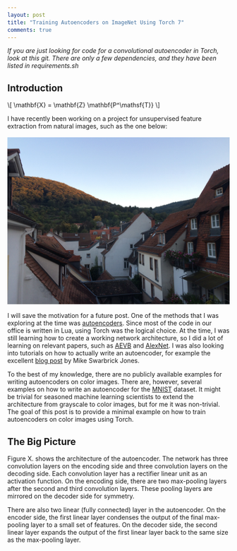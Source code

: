 ```yaml
---
layout: post
title: "Training Autoencoders on ImageNet Using Torch 7"
comments: true
---
```

*If you are just looking for code for a convolutional autoencoder in Torch, look at this git. There are only a few dependencies, and they have been listed in requirements.sh*

## Introduction
\\[ \mathbf{X} = \mathbf{Z} \mathbf{P^\mathsf{T}} \\]

I have recently been working on a project for unsupervised feature extraction from natural images, such as the one below: <br />  
![Heidelberg, Germany](/assets/heidelberg.jpg "Heidelberg, Germany, October 1st, 2015")<br />  

I will save the motivation for a future post. One of the methods that I was exploring at the time was [autoencoders](https://en.wikipedia.org/wiki/Autoencoder). Since most of the code in our office is written in Lua, using Torch was the logical choice. At the time, I was still learning how to create a working network architecture, so I did a lot of learning on relevant papers, such as [AEVB](http://arxiv.org/abs/1312.6114) and [AlexNet](http://papers.nips.cc/paper/4824-imagenet-classification-with-deep-convolutional-neural-networks). I was also looking into tutorials on how to actually write an autoencoder, for example the excellent [blog post](https://swarbrickjones.wordpress.com/2015/04/29/convolutional-autoencoders-in-pythontheanolasagne/) by Mike Swarbrick Jones.

To the best of my knowledge, there are no publicly available examples for writing autoencoders on color images. There are, however, several examples on how to write an autoencoder for the [MNIST](http://yann.lecun.com/exdb/mnist/) dataset. It might be trivial for seasoned machine learning scientists to extend the architecture from grayscale to color images, but for me it was non-trivial. The goal of this post is to provide a minimal example on how to train autoencoders on color images using Torch.

## The Big Picture

Figure X. shows the architecture of the autoencoder. The network has three convolution layers on the encoding side and three convolution layers on the decoding side. Each convolution layer has a rectifier linear unit as an activation function. On the encoding side, there are two max-pooling layers after the second and third convolution layers. These pooling layers are mirrored on the decoder side for symmetry.

There are also two linear (fully connected) layer in the autoencoder. On the encoder side, the first linear layer condenses the output of the final max-pooling layer to a small set of features. On the decoder side, the second linear layer expands the output of the first linear layer back to the same size as the max-pooling layer.
